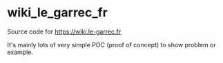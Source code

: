 # wiki_le_garrec_fr
Source code for https://wiki.le-garrec.fr

It's mainly lots of very simple POC (proof of concept) to show problem or example.
